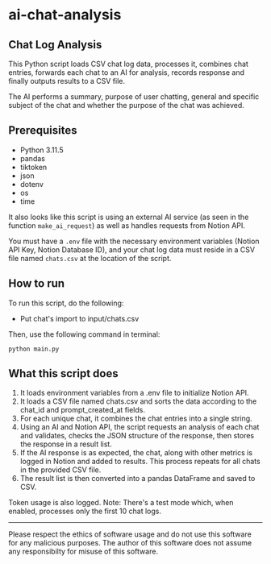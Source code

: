 # ai-chat-analysis

## Chat Log Analysis 

This Python script loads CSV chat log data, processes it, combines chat entries, forwards each chat to an AI for analysis, records response and finally outputs results to a CSV file.

The AI performs a summary, purpose of user chatting, general and specific subject of the chat and whether the purpose of the chat was achieved.

## Prerequisites 

- Python 3.11.5
- pandas
- tiktoken
- json
- dotenv
- os
- time

It also looks like this script is using an external AI service (as seen in the function `make_ai_request`) as well as handles requests from Notion API.

You must have a `.env` file with the necessary environment variables (Notion API Key, Notion Database ID), and your chat log data must reside in a CSV file named `chats.csv` at the location of the script.

## How to run

To run this script, do the following: 
- Put chat's import to input/chats.csv 

Then, use the following command in terminal:

```
python main.py
```

## What this script does
1. It loads environment variables from a .env file to initialize Notion API.
2. It loads a CSV file named chats.csv and sorts the data according to the chat_id and prompt_created_at fields.
3. For each unique chat, it combines the chat entries into a single string.
4. Using an AI and Notion API, the script requests an analysis of each chat and validates, checks the JSON structure of the response, then stores the response in a result list.
5. If the AI response is as expected, the chat, along with other metrics is logged in Notion and added to results. This process repeats for all chats in the provided CSV file.
6. The result list is then converted into a pandas DataFrame and saved to CSV.

Token usage is also logged.
Note: There's a test mode which, when enabled, processes only the first 10 chat logs.

---

Please respect the ethics of software usage and do not use this software for any malicious purposes. The author of this software does not assume any responsibilty for misuse of this software.
